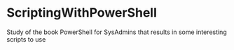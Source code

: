 # ScriptingWithPowerShell
Study of the book PowerShell for SysAdmins that results in some interesting scripts to use
